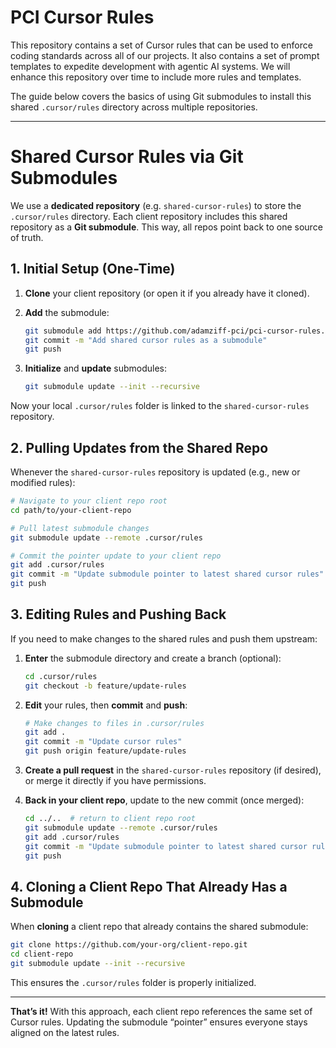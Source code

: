 # PCI Cursor Rules

This repository contains a set of Cursor rules that can be used to enforce coding standards across all of our projects. It also contains a set of prompt templates to expedite development with agentic AI systems. We will enhance this repository over time to include more rules and templates.

The guide below covers the basics of using Git submodules to install this shared `.cursor/rules` directory across multiple repositories.

---

# Shared Cursor Rules via Git Submodules

We use a **dedicated repository** (e.g. `shared-cursor-rules`) to store the `.cursor/rules` directory. Each client repository includes this shared repository as a **Git submodule**. This way, all repos point back to one source of truth.

## 1. Initial Setup (One-Time)

1. **Clone** your client repository (or open it if you already have it cloned).
2. **Add** the submodule:

   ```bash
   git submodule add https://github.com/adamziff-pci/pci-cursor-rules.git .cursor/rules
   git commit -m "Add shared cursor rules as a submodule"
   git push
   ```

3. **Initialize** and **update** submodules:

   ```bash
   git submodule update --init --recursive
   ```

Now your local `.cursor/rules` folder is linked to the `shared-cursor-rules` repository.

## 2. Pulling Updates from the Shared Repo

Whenever the `shared-cursor-rules` repository is updated (e.g., new or modified rules):

```bash
# Navigate to your client repo root
cd path/to/your-client-repo

# Pull latest submodule changes
git submodule update --remote .cursor/rules

# Commit the pointer update to your client repo
git add .cursor/rules
git commit -m "Update submodule pointer to latest shared cursor rules"
git push
```

## 3. Editing Rules and Pushing Back

If you need to make changes to the shared rules and push them upstream:

1. **Enter** the submodule directory and create a branch (optional):

   ```bash
   cd .cursor/rules
   git checkout -b feature/update-rules
   ```

2. **Edit** your rules, then **commit** and **push**:

   ```bash
   # Make changes to files in .cursor/rules
   git add .
   git commit -m "Update cursor rules"
   git push origin feature/update-rules
   ```

3. **Create a pull request** in the `shared-cursor-rules` repository (if desired), or merge it directly if you have permissions.

4. **Back in your client repo**, update to the new commit (once merged):

   ```bash
   cd ../..  # return to client repo root
   git submodule update --remote .cursor/rules
   git add .cursor/rules
   git commit -m "Update submodule pointer to latest shared cursor rules"
   git push
   ```

## 4. Cloning a Client Repo That Already Has a Submodule

When **cloning** a client repo that already contains the shared submodule:

```bash
git clone https://github.com/your-org/client-repo.git
cd client-repo
git submodule update --init --recursive
```

This ensures the `.cursor/rules` folder is properly initialized.

---

**That’s it!** With this approach, each client repo references the same set of Cursor rules. Updating the submodule “pointer” ensures everyone stays aligned on the latest rules.
